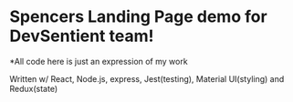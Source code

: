 # Spencers Landing Page demo for DevSentient team!

*All code here is just an expression of my work 

Written w/ React, Node.js, express, Jest(testing), Material UI(styling) and Redux(state)




